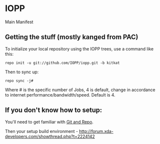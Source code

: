 IOPP
====

Main Manifest

Getting the stuff (mostly kanged from PAC)
---------------

To initialize your local repository using the IOPP trees, use a command like this:

    repo init -u git://github.com/IOPP/iopp.git -b kitkat

Then to sync up:

    repo sync -j#

Where # is the specific number of Jobs, 4 is default, change in accordance to internet performance/bandwidth/speed. Default is 4.

If you don't know how to setup:
----------------

You'll need to get familiar with [Git and Repo](http://source.android.com/download/using-repo).


Then your setup build environment - http://forum.xda-developers.com/showthread.php?t=2224142
